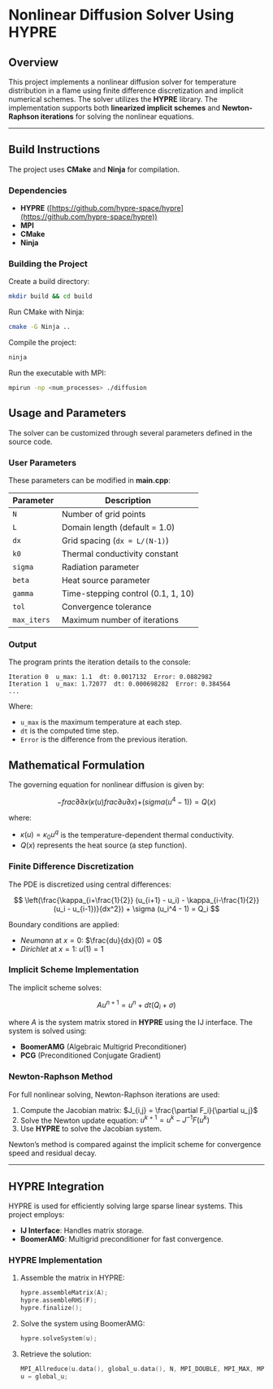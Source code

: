 # Nonlinear Diffusion Solver Using HYPRE
## Overview
This project implements a nonlinear diffusion solver for temperature distribution in a flame using finite difference discretization and implicit numerical schemes. The solver utilizes the **HYPRE** library. The implementation supports both **linearized implicit schemes** and **Newton-Raphson iterations** for solving the nonlinear equations.

---

## Build Instructions
The project uses **CMake** and **Ninja** for compilation.

### Dependencies
- **HYPRE** ([https://github.com/hypre-space/hypre](https://github.com/hypre-space/hypre))
- **MPI**
- **CMake**
- **Ninja**

### Building the Project
Create a build directory:
```bash
mkdir build && cd build
```

Run CMake with Ninja:
```bash
cmake -G Ninja ..
```

Compile the project:
```bash
ninja
```

Run the executable with MPI:
```bash
mpirun -np <num_processes> ./diffusion
```

## Usage and Parameters
The solver can be customized through several parameters defined in the source code.

### User Parameters
These parameters can be modified in **main.cpp**:

| Parameter   | Description                        |
| ----------- | ---------------------------------- |
| `N`         | Number of grid points              |
| `L`         | Domain length (default = 1.0)      |
| `dx`        | Grid spacing (`dx = L/(N-1)`)      |
| `k0`        | Thermal conductivity constant      |
| `sigma`     | Radiation parameter                |
| `beta`      | Heat source parameter              |
| `gamma`     | Time-stepping control (0.1, 1, 10) |
| `tol`       | Convergence tolerance              |
| `max_iters` | Maximum number of iterations       |

### Output
The program prints the iteration details to the console:

```
Iteration 0  u_max: 1.1  dt: 0.0017132  Error: 0.0882982
Iteration 1  u_max: 1.72077  dt: 0.000698282  Error: 0.384564
...
```

Where:
- `u_max` is the maximum temperature at each step.
- `dt` is the computed time step.
- `Error` is the difference from the previous iteration.

## Mathematical Formulation
The governing equation for nonlinear diffusion is given by:

$$
-frac{\partial}{\partial x} \left( \kappa(u) frac{\partial u}{\partial x}) + \right (sigma (u^4 - 1)) = Q(x)
$$

where:

- $\kappa(u) = \kappa_0 u^q$ is the temperature-dependent thermal conductivity.
- $Q(x)$ represents the heat source (a step function).

### Finite Difference Discretization
The PDE is discretized using central differences:

$$
\left(\frac{\kappa_{i+\frac{1}{2}} (u_{i+1} - u_i) - \kappa_{i-\frac{1}{2}} (u_i - u_{i-1})}{dx^2}) + \sigma (u_i^4 - 1) = Q_i
$$

Boundary conditions are applied:
- *Neumann* at $x = 0$: $\frac{du}{dx}(0) = 0$
- *Dirichlet* at $x = 1$: $u(1) = 1$

### Implicit Scheme Implementation
The implicit scheme solves:

$$
A u^{n+1} = u^n + dt (Q_i + \sigma)
$$

where $A$ is the system matrix stored in **HYPRE** using the IJ interface. The system is solved using:

- **BoomerAMG** (Algebraic Multigrid Preconditioner)
- **PCG** (Preconditioned Conjugate Gradient)

### Newton-Raphson Method
For full nonlinear solving, Newton-Raphson iterations are used:

1. Compute the Jacobian matrix:
   $J_{i,j} = \frac{\partial F_i}{\partial u_j}$
2. Solve the Newton update equation:
   $u^{k+1} = u^k - J^{-1} F(u^k)$
3. Use **HYPRE** to solve the Jacobian system.

Newton’s method is compared against the implicit scheme for convergence speed and residual decay.

---

## HYPRE Integration
HYPRE is used for efficiently solving large sparse linear systems. This project employs:

- **IJ Interface**: Handles matrix storage.
- **BoomerAMG**: Multigrid preconditioner for fast convergence.

### HYPRE Implementation

1. Assemble the matrix in HYPRE:
   ```cpp
   hypre.assembleMatrix(A);
   hypre.assembleRHS(F);
   hypre.finalize();
   ```
2. Solve the system using BoomerAMG:
   ```cpp
   hypre.solveSystem(u);
   ```
3. Retrieve the solution:
   ```cpp
   MPI_Allreduce(u.data(), global_u.data(), N, MPI_DOUBLE, MPI_MAX, MPI_COMM_WORLD);
   u = global_u;
   ```